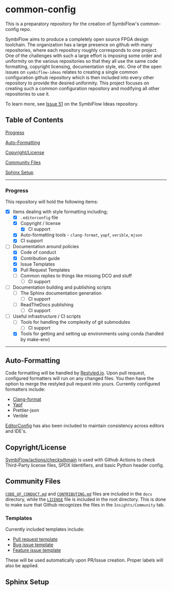 # common-config

This is a preparatory repository for the creation of SymbiFlow's common-config repo.

SymbiFlow aims to produce a completely open source FPGA design toolchain. The organization has a large presence on github with many repositories, where each repository roughly corresponds to one project.  One of the challenges with such a large effort is imposing some order and uniformity on the various repositories so that they all use the same code formatting, copyright licensing, documentation style, etc.  One of the open issues on `symbiflow-ideas` relates to creating a single common configuration github repository which is then included into every other repository to provide the desired uniformity.  This project focuses on creating such a common configuration repository and modifying all other repositories to use it.

To learn more, see [Issue 51](https://github.com/SymbiFlow/ideas/issues/51) on the SymbiFlow Ideas repository.

## Table of Contents
[Progress](#progress)

[Auto-Formatting](#auto-formatting)

[Copyright/License](#copyright)

[Community Files](#community-files)

[Sphinx Setup](#sphinx)

---

### <a name="progress"/> Progress


This repository will hold the following items:

* [x] Items dealing with style formatting including;
  * [x] `.editorconfig` file 
  * [x] Copyright / license
    * [x] CI support
  * [x]  Auto-formatting tools - `clang-format`, `yapf`, `verible`, `mjson`
    * [x] CI support
* [ ] Documentation around policies
  * [x] Code of conduct
  * [x] Contribution guide
  * [x] Issue Templates
  * [x] Pull Request Templates
  * [ ] Common replies to things like missing DCO and stuff
    * [ ] CI support
* [ ] Documentation building and publishing scripts
  * [ ] The Sphinx documentation generation
    * [ ] CI support
  * [ ] ReadTheDocs publishing
    * [ ] CI support
* [ ] Useful infrastructure / CI scripts
  * [ ] Tools for handling the complexity of git submodules
    * [ ] CI support
  * [x] Tools for getting and setting up environments using conda (handled by make-env)

---

## <a name="auto-formatting"/> Auto-Formatting

Code formatting will be handled by [Restyled.io](restyled.io). Upon pull request, configured formatters will run on any changed files. You then have the option to merge the restyled pull request into yours. Currently configured formatters include:
* [Clang-format](../formatter-files/.clang-format)
* [Yapf](../formatter-files/.style.yapf)
* Prettier-json
* Verible

[EditorConfig](https://editorconfig.org/) has also been included to maintain consistency across editors and IDE's.

## <a name="copyright"/> Copyright/License

[SymbiFlow/actions/checks@main](https://github.com/SymbiFlow/actions/tree/main/checks) is used with Github Actions to check Third-Party license files, SPDX Identifiers, and basic Python header config.

## <a name="community-files"/> Community Files

[`CODE_OF_CONDUCT.md`](./CODE_OF_CONDUCT.md) and [`CONTRIBUTING.md`](./CONTRIBUTING.md) files are included in the `docs` directory, while the [`LICENSE`](../LICENSE) file is included in the root directory. This is done to make sure that Github recognizes the files in the `Insights/Community` tab.

### Templates

Currently included templates include:
* [Pull request template](../.github/pull_request_template.md)
* [Bug issue template](../.github/ISSUE_TEMPLATE/ISSUE_TEMPLATE-BUG.md)
* [Feature issue template](../.github/ISSUE_TEMPLATE/ISSUE_TEMPLATE-FEATURE.md)

These will be used automatically upon PR/Issue creation. Proper labels will also be applied.

## <a name="sphinx"/> Sphinx Setup
